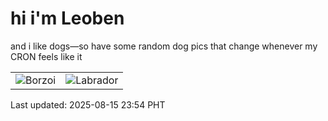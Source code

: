 # hi i'm Leoben

and i like dogs—so have some random dog pics that change whenever my CRON feels like it

|  |  |
|--------|----------|
| ![Borzoi](https://random-dog-vercel.vercel.app/api/random-borzoi?v=1755273269) | ![Labrador](https://random-dog-vercel.vercel.app/api/random-labrador?v=1755273269) |

Last updated: 2025-08-15 23:54 PHT
